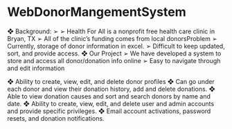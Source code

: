 # WebDonorMangementSystem

❖ Background:
➢
➢ Health For All is a nonprofit free health care
clinic in Bryan, TX
➢ All of the clinic’s funding comes from local
donorsProblem
➢ Currently, storage of donor information in excel.
➢ Difficult to keep updated, sort, and provide
access.
❖ Our Project
➢ We have developed a system to store and
access all donor/donation info online
➢ Easy to navigate through and edit information


❖ Ability to create, view, edit, and delete donor
profiles
❖ Can go under each donor and view their
donation history, add and delete donations.
❖ Able to view donation causes and sort and
search donors by name and date.
❖ Ability to create, view, edit, and delete user
and admin accounts and provide specific
privileges.
❖ Email account activations, password resets,
and donation notifications.

